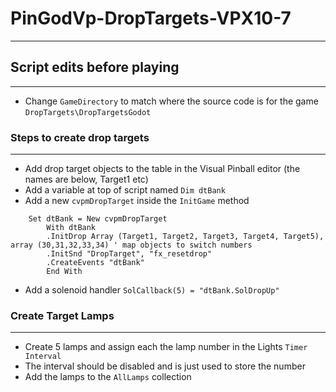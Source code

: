 # PinGodVp-DropTargets-VPX10-7
---

## Script edits before playing
---

- Change `GameDirectory` to match where the source code is for the game `DropTargets\DropTargetsGodot`

### Steps to create drop targets
---

- Add drop target objects to the table in the Visual Pinball editor (the names are below, Target1 etc)
- Add a variable at top of script named `Dim dtBank`
- Add a new `cvpmDropTarget` inside the `InitGame` method

```
	Set dtBank = New cvpmDropTarget
		With dtBank
		.InitDrop Array (Target1, Target2, Target3, Target4, Target5), array (30,31,32,33,34) ' map objects to switch numbers
		.InitSnd "DropTarget", "fx_resetdrop"
		.CreateEvents "dtBank"
		End With
```		

- Add a solenoid handler `SolCallback(5) = "dtBank.SolDropUp"`

### Create Target Lamps
---

- Create 5 lamps and assign each the lamp number in the Lights `Timer Interval`
- The interval should be disabled and is just used to store the number
- Add the lamps to the `AllLamps` collection

